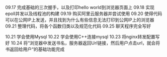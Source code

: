 09.17 完成基础的三次握手，以及打印hello world到浏览器页面上
09.18 实现epoll并发以及线程池的构建
09.19 购买阿里云服务器并尝试使用
09.20 使得代码可以在公网IP上发送，并且找到为什么有些信息无法打印到公网IP上的浏览器
09.21 整理代码，将各个函数归类以及规范化代码
09.25 聊天程序完全写好

10.21 学会使用Mysql
10.22 学会使用C++连接mysql
10.23 将nginx转发配置写好
10.24 将“浏览器中发送书名，服务器返回Url链接，然后用户点击url，就会将书返回给用户“的基础功能完成